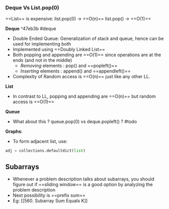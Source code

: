 ### Deque Vs List.pop(0)

==List== is expensive:
list.pop(0) -> ==O(n)==
list.pop() -> ==O(1)== 

**Deque** ^47eb3b
#deque
- Double Ended Queue: Generalization of stack and queue, hence can be used for implementing both
- Implemented using ==Doubly Linked List==
- Both popping and appending are ==O(1)== since operations are at the ends (and not in the middle)
	- *Removing* elements : pop() and ==popleft()==
	- *Inserting* elements : append() and ==appendleft()==
- Complexity of Random access is ==O(n)== just like any other LL.
	
**List**
- In contrast to LL, popping and appending are ==O(n)== but random access is ==O(1)==

**Queue**
- What about this ? queue.pop(0) vs deque.popleft() ? #todo 

**Graphs**:
- To form adjacent list, use:
```python
adj = collections.defaultdict(list)
```
## Subarrays
- Whenever a problem description talks about subarrays, you should figure out if ==sliding window== is a good option by analyzing the problem description
- Next possibility is ==prefix sum==
- Eg: [[560. Subarray Sum Equals K]]